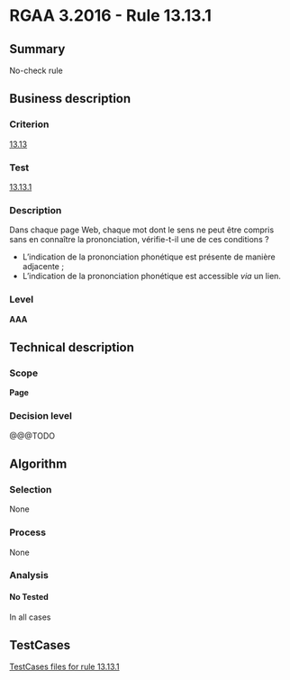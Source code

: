 # RGAA 3.2016 - Rule 13.13.1

## Summary
No-check rule


## Business description

### Criterion
[13.13](http://references.modernisation.gouv.fr/rgaa-accessibilite/2016/criteres.html#crit-13-13)

### Test
[13.13.1](http://references.modernisation.gouv.fr/rgaa-accessibilite/2016/criteres.html#test-13-13-1)

### Description
<div lang="fr">Dans chaque page Web, chaque mot dont le sens ne peut &#xEA;tre compris sans en conna&#xEE;tre la prononciation, v&#xE9;rifie-t-il une de ces conditions&nbsp;? <ul><li>L&#x2019;indication de la prononciation phon&#xE9;tique est pr&#xE9;sente de mani&#xE8;re adjacente&nbsp;;</li> <li>L&#x2019;indication de la prononciation phon&#xE9;tique est accessible <i>via</i> un lien.</li> </ul></div>

### Level
**AAA**


## Technical description

### Scope
**Page**

### Decision level
@@@TODO


## Algorithm

### Selection
None

### Process
None

### Analysis

#### No Tested
In all cases


##  TestCases

[TestCases files for rule 13.13.1](https://github.com/Asqatasun/Asqatasun/tree/develop/rules/rules-rgaa3.2016/src/test/resources/testcases/rgaa32016/Rgaa32016Rule131301/)


